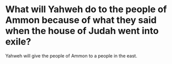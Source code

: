 # What will Yahweh do to the people of Ammon because of what they said when the house of Judah went into exile?

Yahweh will give the people of Ammon to a people in the east.

